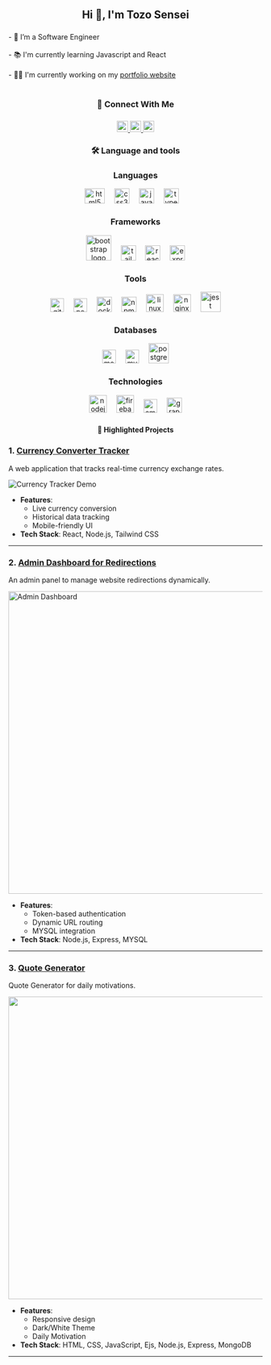 <h2 align="center">Hi 👋, I'm Tozo Sensei</h2>

###

<p align="left">- 🔭 I’m a Software Engineer <br><br>- 📚 I'm currently learning Javascript and React<br><br>- 👩‍💻 I'm currently working on my <a href="https://shiroisensei.netlify.app" target="_blank">portfolio website</a><br><br>
   </p>

###

<p align="left"></p>

###

<h3 align="center">📱 Connect With Me</h3>

###

<div align="center">
   <a href="https://linkedin.com/in/codersensei" target="_blank">
  <img src="https://img.shields.io/static/v1?message=LinkedIn&logo=linkedin&label=&color=0077B5&logoColor=white&labelColor=&style=for-the-badge" height="22" alt="linkedin logo"  />
  </a>
  <a href="https://twitter.com/shiro_sensei" target="_blank">
    <img src="https://img.shields.io/static/v1?message=Twitter&logo=twitter&label=&color=1DA1F2&logoColor=white&labelColor=&style=for-the-badge" height="22" alt="twitter logo"  />
  </a>
  <a href="https://shiroisensei.netlify.app/contact" target="_blank">
    <img src="https://img.shields.io/static/v1?message=Email Me&logo=microsoft-outlook&label=&color=0078D4&logoColor=white&labelColor=&style=for-the-badge" height="22" alt="microsoft-outlook logo"  />
  </a>
</div>

###

<h3 align="center">🛠 Language and tools</h3>

###
<div align="center">

### Languages
<img src="https://cdn.jsdelivr.net/gh/devicons/devicon/icons/html5/html5-original.svg" height="30" width="40" alt="html5 logo" />
<img width="11" />
<img src="https://cdn.jsdelivr.net/gh/devicons/devicon/icons/css3/css3-original.svg" height="30" alt="css3 logo" />
<img width="11" />
<img src="https://cdn.jsdelivr.net/gh/devicons/devicon/icons/javascript/javascript-original.svg" height="30" alt="javascript logo" />
<img width="11" />
<img src="https://cdn.jsdelivr.net/gh/devicons/devicon/icons/typescript/typescript-original.svg" height="30" alt="typescript logo" />
<img width="11" />

### Frameworks
<img src="https://cdn.jsdelivr.net/gh/devicons/devicon/icons/bootstrap/bootstrap-original.svg" height="50" alt="bootstrap logo" />
<img width="11" />
<img src="https://cdn.jsdelivr.net/gh/devicons/devicon/icons/tailwindcss/tailwindcss-original-wordmark.svg" height="30" alt="tailwindcss logo" />
<img width="11" />
<img src="https://cdn.jsdelivr.net/gh/devicons/devicon/icons/react/react-original.svg" height="30" alt="react logo" />
<img width="11" />
<img src="https://cdn.jsdelivr.net/gh/devicons/devicon/icons/express/express-original-wordmark.svg" height="30" alt="express logo" />


### Tools
<img src="https://cdn.jsdelivr.net/gh/devicons/devicon/icons/git/git-original.svg" height="27" alt="git logo" />
<img width="11" />
<img src="https://cdn.simpleicons.org/postman/FF6C37" height="27" alt="postman logo" />
<img width="11" />
<img src="https://cdn.jsdelivr.net/gh/devicons/devicon/icons/docker/docker-original.svg" height="30" alt="docker logo" />
<img width="11" />
<img src="https://cdn.jsdelivr.net/gh/devicons/devicon/icons/npm/npm-original-wordmark.svg" height="30" alt="npm logo" />
<img width="11" />
<img src="https://cdn.jsdelivr.net/gh/devicons/devicon/icons/linux/linux-original.svg" height="35" alt="linux logo" />
<img width="11" />
<img src="https://cdn.jsdelivr.net/gh/devicons/devicon/icons/nginx/nginx-original.svg" height="35" alt="nginx logo" />
<img width="11" />
<img src="https://cdn.jsdelivr.net/gh/devicons/devicon/icons/jest/jest-plain.svg" height="40" alt="jest logo" />


### Databases
<img src="https://cdn.jsdelivr.net/gh/devicons/devicon/icons/mongodb/mongodb-original.svg" height="27" alt="mongodb logo" />
<img width="11" />
<img src="https://cdn.jsdelivr.net/gh/devicons/devicon/icons/mysql/mysql-original.svg" height="27" alt="mysql logo" />
<img width="11" />
<img src="https://cdn.jsdelivr.net/gh/devicons/devicon/icons/postgresql/postgresql-original.svg" height="40" alt="postgresql logo" />


### Technologies
<img src="https://cdn.jsdelivr.net/gh/devicons/devicon/icons/nodejs/nodejs-original.svg" height="35" alt="nodejs logo" />
<img width="11" />
<img src="https://cdn.jsdelivr.net/gh/devicons/devicon/icons/firebase/firebase-plain.svg" height="35" alt="firebase logo" />
<img width="11" />
<img src="https://cdn.jsdelivr.net/gh/devicons/devicon/icons/amazonwebservices/amazonwebservices-line-wordmark.svg" height="27" alt="amazonwebservices logo" />
<img width="11" />
<img src="https://cdn.jsdelivr.net/gh/devicons/devicon/icons/graphql/graphql-plain.svg" height="30" alt="graphql logo" />

###
</div>

###

<p align="left"></p>

###



<h4 align="center">🚀 Highlighted Projects </h4>

###


### 1. [Currency Converter Tracker](https://github.com/yourusername/currency-converter-tracker)
A web application that tracks real-time currency exchange rates.

![Currency Tracker Demo](https://github.com/shirosensei/Quote-Generator/blob/main/Animaon.gif)

- **Features**:
  - Live currency conversion
  - Historical data tracking
  - Mobile-friendly UI
- **Tech Stack**: React, Node.js, Tailwind CSS

---


### 2. [Admin Dashboard for Redirections](https://github.com/yourusername/admin-dashboard)
An admin panel to manage website redirections dynamically.

<img src="https://example.com/admin-dashboard.png" alt="Admin Dashboard" width="600">

- **Features**:
  - Token-based authentication
  - Dynamic URL routing
  - MYSQL integration
- **Tech Stack**: Node.js, Express, MYSQL

---

### 3. [Quote Generator](https://github.com/shirosensei/Quote-Generator)
Quote Generator for daily motivations.


<img src="https://github.com/shirosensei/Quote-Generator/blob/main/Animation.gif" width="600">

- **Features**:
  - Responsive design
  - Dark/White Theme
  - Daily Motivation
- **Tech Stack**: HTML, CSS, JavaScript, Ejs, Node.js, Express, MongoDB

---


###
